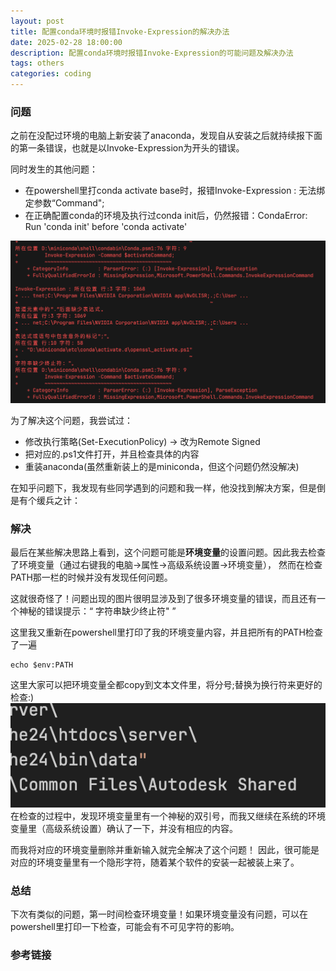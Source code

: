 ```yaml
---
layout: post
title: 配置conda环境时报错Invoke-Expression的解决办法
date: 2025-02-28 18:00:00
description: 配置conda环境时报错Invoke-Expression的可能问题及解决办法
tags: others
categories: coding
---
```


### 问题
之前在没配过环境的电脑上新安装了anaconda，发现自从安装之后就持续报下面的第一条错误，也就是以Invoke-Expression为开头的错误。

同时发生的其他问题：
- 在powershell里打conda activate base时，报错Invoke-Expression : 无法绑定参数“Command";
- 在正确配置conda的环境及执行过conda init后，仍然报错：CondaError: Run 'conda init' before 'conda activate'

![](/assets/img/post/25-02-28-conda-invoke/error.png)

为了解决这个问题，我尝试过：
 - 修改执行策略(Set-ExecutionPolicy) -> 改为Remote Signed 
 - 把对应的.ps1文件打开，并且检查具体的内容
 - 重装anaconda(虽然重新装上的是miniconda，但这个问题仍然没解决)

在知乎问题下，我发现有些同学遇到的问题和我一样，他没找到解决方案，但是倒是有个缓兵之计：

### 解决
最后在某些解决思路上看到，这个问题可能是**环境变量**的设置问题。因此我去检查了环境变量（通过右键我的电脑->属性->高级系统设置->环境变量），
然而在检查PATH那一栏的时候并没有发现任何问题。

这就很奇怪了！问题出现的图片很明显涉及到了很多环境变量的错误，而且还有一个神秘的错误提示：“ 字符串缺少终止符" ”

这里我又重新在powershell里打印了我的环境变量内容，并且把所有的PATH检查了一遍
``` shell
echo $env:PATH 
```
这里大家可以把环境变量全都copy到文本文件里，将分号;替换为换行符来更好的检查:)
![](/assets/img/post/25-02-28-conda-invoke/problem.png)
在检查的过程中，发现环境变量里有一个神秘的双引号，而我又继续在系统的环境变量里（高级系统设置）确认了一下，并没有相应的内容。

而我将对应的环境变量删除并重新输入就完全解决了这个问题！ 因此，很可能是对应的环境变量里有一个隐形字符，随着某个软件的安装一起被装上来了。

### 总结
下次有类似的问题，第一时间检查环境变量！如果环境变量没有问题，可以在powershell里打印一下检查，可能会有不可见字符的影响。

### 参考链接
[1]: https://www.zhihu.com/question/640937794/answer/3376815197